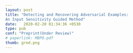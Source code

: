 ```yaml
---
layout: post
title: "Detecting and Recovering Adversarial Examples:
An Input Sensitivity Guided Method"
date:   2020-02-20 01:34:36 +0530
type: pub
conf: "Preprint(Under Review)"
# paperlink: MBPO.pdf
thumb: gred.png
---
```

